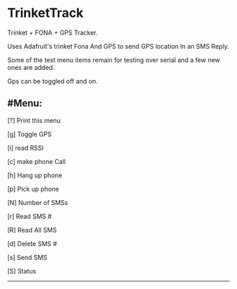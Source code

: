 # TrinketTrack
Trinket + FONA + GPS Tracker.

Uses Adafruit's trinket Fona And GPS to send GPS location In an SMS Reply.

Some of the test menu items remain for testing over serial and a few new ones are added.

Gps can be toggled off and on.

#Menu:
-------------------------------------

[?] Print this menu 

[g] Toggle GPS

[i] read RSSI

[c] make phone Call

[h] Hang up phone

[p] Pick up phone

[N] Number of SMSs

[r] Read SMS #

[R] Read All SMS

[d] Delete SMS #

[s] Send SMS

[S] Status

-------------------------------------
